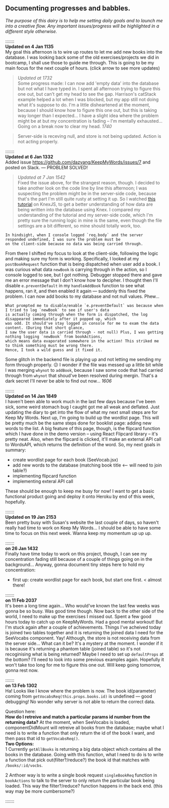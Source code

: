 ## Documenting progresses and babbles. 
*The purpose of this dairy is to help me setting daily goals and to launch me into a creative flow. Any important issues/progress will be highlighted in a different style otherwise.*  

:::::::  
**Updated on 4 Jan 1135**  
My goal this afternoon is to wire up routes to let me add new books into the database. I was looking back some of the old exercises/projects we did in bootcamp, I shall use those to guide me through. This is going to be my main focus for the next couple of hours. (click arrow to see more updates)

> *Updated at 1732*  
Some progress made: I can now add 'empty data' into the database but not what I have typed in. I spent all afternoon trying to figure this one out, but can't get my head to see the gap. Harrison's catStack example helped a lot when I was blocked, but my app still not doing what it's suppose to do. I'm a little disheartened at the moment, because I should know how to figure this one out, but this is taking way longer than I expected... I have a slight idea where the problem might be at but my concentration is fading – I'm mentally exhausted... Going on a break now to clear my head. *1740*

> Server-side is receving null, and store is not being updated. Action is not acting properly. 

:::::::  
**Updated at 6 Jan 1332**   
Added issue https://github.com/dazyang/KeepMyWords/issues/7 and posted on Slack. — PROBLEM SOLVED!

> *Updated at 7 Jan 1542*  
Fixed the issue above, for the strangest reason, though. I decided to take another look on the code line by line this afternoon; I was suspecting the problem might be in the server-side code, because that's the part I'm still quite rusty at setting it up. So I watched [this tutorial](https://www.youtube.com/watch?v=aWLlh_Gn_oA&index=7&list=PL7sCSgsRZ-smPRSrim4bX5TQfRue1jKfw) on KnexJS, to get a better understanding of how data are being written into the database using Knex. I compared my understanding of the tutorial and my server-side code, which I'm pretty sure the running logic in mine is the same, even though the file settings are a bit different, so mine should totally work, too.   
```
In hindsight, when I console logged `req.body` and the server responded undefined, I was sure the problem must be 
on the client-side because no data was being carried through. 
```  
From there I shifted my focus to look at the client-side, following the logic and making sure my form is working. Specifically, I looked at my `postBookRequest` function that is being dispatched when user add a book. I was curious what data `newBook` is carrying through in the action, so I console logged to see, but I got nothing. Debugger stopped there and gave me an error message that I don't know how to decipher. I thought then I'll disable `e.preventDefault` in my `handleAddBook` function to see what happens, ran it, and then enabled it again — suddenly this fixed the problem. I can now add books to my database and not null values. Phew...   
```
What prompted me to disable/enable `e.preventDefault` was because when I tried to log `newBook` to see if user's data 
is actually coming through when the form is dispatched, the log disappeared immediately after it popped up, which 
was odd. It should've stay logged in console for me to exam the data content. (During that short glance, 
I saw the user data is carried through - not null) Plus, I was getting nothing logging `newBook` from bookActions, 
which means data evaporated somewhere in the action! This striked me to think something must be wrong there. 
Hence, I took a wild guess and it fixed it. 
```
Some glitch in the backend file is playing up and not letting me sending my form through properly. :confused: I wonder if the file was messed up a little bit while I was merging `whynot` to `addBook`, because I saw some code that had carried through from `whynot` that shoud've been resolved during mergin. That's a dark secret I'll never be able to find out now... *1606*  

:::::::  
**Updated on 14 Jan 1849**  
I haven't been able to work much in the last few days because I've been sick, some weird stomach bug I caught got me all weak and deflated. Just updating the diary to get into the flow of what my next small steps are for Keep My Words. Next up, I'm going to build up the wordlist page. This will be pretty much be the same steps done for booklist page: adding new words to the list. A big feature of this page, though, is the flipcard function which I have done in the demo version – using React Flipcard library – it's pretty neat. Also, when the flipcard is clicked, it'll make an external API call to WordsAPI, which returns the definition of the word. So, my next goals in summary:  
  - create wordlist page for each book (SeeVocab.jsx)
  - add new words to the database (matching book title <-- will need to join table?)
  - implementing flipcard function
  - implementing exteral API call  

These should be enough to keep me busy for now! I want to get a basic functional product going and deploy it onto Heroku by end of this week, hopefully.  

:::::::  
**Updated on 19 Jan 2153**  
Been pretty busy with Susan's website the last couple of days, so haven't really had time to work on Keep My Words... I should be able to have some time to focus on this next week. Wanna keep my momentum up up up.  

:::::::  
**on 26 Jan 1432**  
Finally have time today to work on this project, though, I can see my concentration fading still because of a couple of things going on in the background... Anyway, gonna document tiny steps here to hold my concentration:  
- first up: create wordlist page for each book, but start one first. < almost there!  

:::::::  
**on 11 Feb 2037**  
It's been a long time again... Who would've known the last few weeks was gonna be so busy. Was good time though. Now back to the other side of the world, I need to make up the exercises I missed out. Spent a few good hours today to catch up on KeepMyWords. Had a good mental workout! But I'm stuck again after a couple of achievements. Things I've acheived today is joined two tables together and it is returning the joined data I need for the SeeVocabs component. Yay! Although, the store is not receiving data from the server side... What can it be? It's a mystery at the moment. I wonder if it is because it's returning a phantom table (joined table) so it's not recoginising what is being returned? Maybe I need to set up `defaultProps` at the bottom? I'll need to look into some previous examples again. Hopefully it won't take too long for me to figure this one out. Will keep going tomorrow, gonna rest now. 
 
:::::::  
**on 13 Feb 1302**  
Ha! Looks like I know where the problem is now. The book id(parameter) coming from `getVocabsReq(this.props.books.id)` is undefined — good debugging! No wonder why server is not able to return the correct data.  

Question here:  
**How do I retreive and match a particular params id number from the returning data?** At the moment, when SeeVocabs is loaded, componentDidMount will retreive all books from the database; maybe what I need is to write a function that only return the id of the book I want, and then pass that id to `getVocabsReq()`.  
**Two Options:**  
1 Currently `getAllBooks` is returning a big data object which contains all the books in the database. Going with this function, what I need to do is to write a function that pick out(filter?/reduce?) the book id that matches with `/books/:id/vocbs`. 

2 Anthoer way is to write a single book request `singleBookReq` function in `bookActions` to talk to the server to only return the particular book being loaded. This way the filter?/reduce? function happens in the back end. (this way may be more cumbersome?)  

:::::::  


